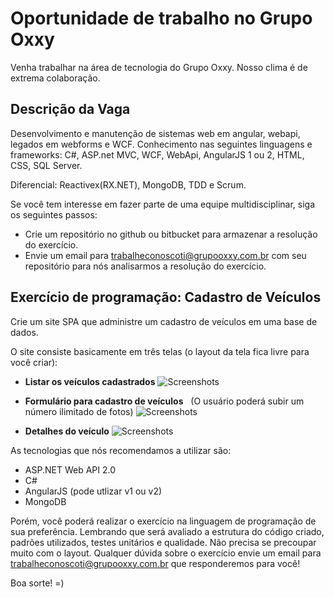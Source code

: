 Oportunidade de trabalho no Grupo Oxxy
===========================================

Venha trabalhar na área de tecnologia do Grupo Oxxy. Nosso clima é de extrema colaboração. 

Descrição da Vaga
-------------------------------------------------------
Desenvolvimento e manutenção de sistemas web em angular, webapi, legados em webforms e WCF.
Conhecimento nas seguintes linguagens e frameworks: C#, ASP.net MVC, WCF, WebApi, AngularJS 1 ou 2, HTML, CSS, SQL Server.  

Diferencial: Reactivex(RX.NET), MongoDB, TDD e Scrum.

Se você tem interesse em fazer parte de uma equipe multidisciplinar, siga os seguintes passos:
 - Crie um repositório no github ou bitbucket para armazenar a resolução do exercício.
 - Envie um email para trabalheconoscoti@grupooxxy.com.br com seu repositório para nós analisarmos a resolução do exercício.

Exercício de programação: Cadastro de Veículos
-------------------------------------------------------

Crie um site SPA que administre um cadastro de veículos em uma base de dados.

O site consiste basicamente em três telas (o layout da tela fica livre para você criar):

 * **Listar os veículos cadastrados** 
   ![Screenshots](https://github.com/grupooxxy/oportunidadeAngularAspNet/assets/16373553/bbd75803-6056-43ab-a56c-58263d5652d2)
    
 * **Formulário para cadastro de veículos**
   (O usuário poderá subir um número ilimitado de fotos)
   ![Screenshots](https://github.com/grupooxxy/oportunidadeAngularAspNet/assets/16373553/ed312f48-1f4a-4e6b-9a0f-77ed60ec369a)
    
 * **Detalhes do veículo** 
   ![Screenshots](https://github.com/grupooxxy/oportunidadeAngularAspNet/assets/16373553/fa6cbdea-394f-4efb-aee3-fd8096072c00)
      
As tecnologias que nós recomendamos a utilizar são:
- ASP.NET Web API 2.0
- C#
- AngularJS (pode utlizar v1 ou v2)
- MongoDB

Porém, você poderá realizar o exercício na linguagem de programação de sua preferência. 
Lembrando que será avaliado a estrutura do código criado, padrões utilizados, testes unitários e qualidade. Não precisa se precoupar muito com o layout. Qualquer dúvida sobre o exercício envie um email para trabalheconoscoti@grupooxxy.com.br que responderemos para você!

Boa sorte! =)